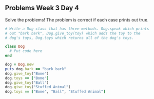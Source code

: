 ## Problems Week 3 Day 4

Solve the problems! The problem is correct if each case prints out true.

```ruby
# Write a Dog class that has three methods. Dog.speak which prints  
# out "bark bark", Dog.give_toy(toy) which adds the toy to the  
# dog's toys, Dog.toys which returns all of the dog's toys.

class Dog
  # Put code here
end

dog = Dog.new
puts dog.bark == "bark bark"
dog.give_toy("Bone")
dog.toys == ["Bone"]
dog.give_toy("Ball")
dog.give_toy("Stuffed Animal")
dog.toys == ["Bone", "Ball", "Stuffed Animal"]
```
